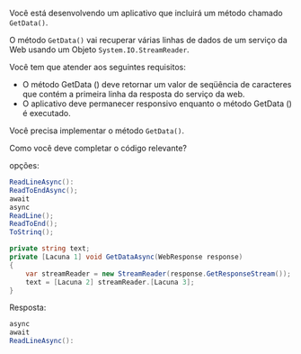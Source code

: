 ﻿Você está desenvolvendo um aplicativo que incluirá um método chamado `GetData()`.

O método `GetData()` vai recuperar várias linhas de dados de um serviço da Web usando um
Objeto `System.IO.StreamReader`.

Você tem que atender aos seguintes requisitos:

- O método GetData () deve retornar um valor de seqüência de caracteres que contém a primeira linha da resposta do serviço da web.
- O aplicativo deve permanecer responsivo enquanto o método GetData () é executado.

Você precisa implementar o método `GetData()`.

Como você deve completar o código relevante?

opções:

```csharp
ReadLineAsync():
ReadToEndAsync();
await
async
ReadLine();
ReadToEnd();
ToStrinq();
```

```csharp
private string text;
private [Lacuna 1] void GetDataAsync(WebResponse response)
{
    var streamReader = new StreamReader(response.GetResponseStream());
    text = [Lacuna 2] streamReader.[Lacuna 3];
}
```

Resposta:

```csharp
async
await
ReadLineAsync():
```
